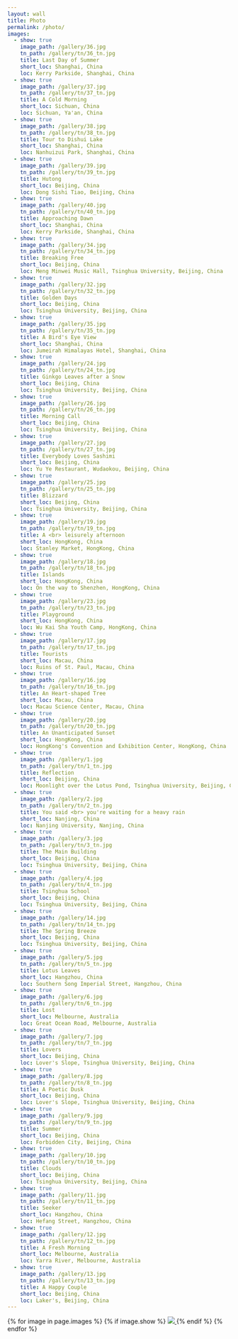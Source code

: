 ```yaml
---
layout: wall
title: Photo
permalink: /photo/
images:
  - show: true
    image_path: /gallery/36.jpg
    tn_path: /gallery/tn/36_tn.jpg
    title: Last Day of Summer
    short_loc: Shanghai, China
    loc: Kerry Parkside, Shanghai, China
  - show: true
    image_path: /gallery/37.jpg
    tn_path: /gallery/tn/37_tn.jpg
    title: A Cold Morning
    short_loc: Sichuan, China
    loc: Sichuan, Ya'an, China
  - show: true
    image_path: /gallery/38.jpg
    tn_path: /gallery/tn/38_tn.jpg
    title: Tour to Dishui Lake
    short_loc: Shanghai, China
    loc: Nanhuizui Park, Shanghai, China
  - show: true
    image_path: /gallery/39.jpg
    tn_path: /gallery/tn/39_tn.jpg
    title: Hutong
    short_loc: Beijing, China
    loc: Dong Sishi Tiao, Beijing, China
  - show: true
    image_path: /gallery/40.jpg
    tn_path: /gallery/tn/40_tn.jpg
    title: Approaching Dawn
    short_loc: Shanghai, China
    loc: Kerry Parkside, Shanghai, China
  - show: true
    image_path: /gallery/34.jpg
    tn_path: /gallery/tn/34_tn.jpg
    title: Breaking Free
    short_loc: Beijing, China
    loc: Meng Minwei Music Hall, Tsinghua University, Beijing, China
  - show: true
    image_path: /gallery/32.jpg
    tn_path: /gallery/tn/32_tn.jpg
    title: Golden Days 
    short_loc: Beijing, China
    loc: Tsinghua University, Beijing, China
  - show: true
    image_path: /gallery/35.jpg
    tn_path: /gallery/tn/35_tn.jpg
    title: A Bird's Eye View 
    short_loc: Shanghai, China
    loc: Jumeirah Himalayas Hotel, Shanghai, China
  - show: true
    image_path: /gallery/24.jpg
    tn_path: /gallery/tn/24_tn.jpg
    title: Ginkgo Leaves after a Snow 
    short_loc: Beijing, China
    loc: Tsinghua University, Beijing, China
  - show: true
    image_path: /gallery/26.jpg
    tn_path: /gallery/tn/26_tn.jpg
    title: Morning Call
    short_loc: Beijing, China
    loc: Tsinghua University, Beijing, China
  - show: true
    image_path: /gallery/27.jpg
    tn_path: /gallery/tn/27_tn.jpg
    title: Everybody Loves Sashimi
    short_loc: Beijing, China
    loc: Yu Ye Restaurant, Wudaokou, Beijing, China
  - show: true
    image_path: /gallery/25.jpg
    tn_path: /gallery/tn/25_tn.jpg
    title: Blizzard
    short_loc: Beijing, China
    loc: Tsinghua University, Beijing, China
  - show: true
    image_path: /gallery/19.jpg
    tn_path: /gallery/tn/19_tn.jpg
    title: A <br> leisurely afternoon
    short_loc: HongKong, China
    loc: Stanley Market, HongKong, China
  - show: true
    image_path: /gallery/18.jpg
    tn_path: /gallery/tn/18_tn.jpg
    title: Islands
    short_loc: HongKong, China
    loc: On the way to Shenzhen, HongKong, China
  - show: true
    image_path: /gallery/23.jpg
    tn_path: /gallery/tn/23_tn.jpg
    title: Playground
    short_loc: HongKong, China
    loc: Wu Kai Sha Youth Camp, HongKong, China
  - show: true
    image_path: /gallery/17.jpg
    tn_path: /gallery/tn/17_tn.jpg
    title: Tourists
    short_loc: Macau, China
    loc: Ruins of St. Paul, Macau, China
  - show: true
    image_path: /gallery/16.jpg
    tn_path: /gallery/tn/16_tn.jpg
    title: An Heart-shaped Tree
    short_loc: Macau, China
    loc: Macau Science Center, Macau, China
  - show: true
    image_path: /gallery/20.jpg
    tn_path: /gallery/tn/20_tn.jpg
    title: An Unanticipated Sunset
    short_loc: HongKong, China
    loc: HongKong's Convention and Exhibition Center, HongKong, China
  - show: true
    image_path: /gallery/1.jpg
    tn_path: /gallery/tn/1_tn.jpg
    title: Reflection
    short_loc: Beijing, China
    loc: Moonlight over the Lotus Pond, Tsinghua University, Beijing, China
  - show: true
    image_path: /gallery/2.jpg
    tn_path: /gallery/tn/2_tn.jpg
    title: You said <br> you're waiting for a heavy rain
    short_loc: Nanjing, China
    loc: Nanjing University, Nanjing, China
  - show: true
    image_path: /gallery/3.jpg
    tn_path: /gallery/tn/3_tn.jpg
    title: The Main Building
    short_loc: Beijing, China
    loc: Tsinghua University, Beijing, China
  - show: true
    image_path: /gallery/4.jpg
    tn_path: /gallery/tn/4_tn.jpg
    title: Tsinghua School
    short_loc: Beijing, China
    loc: Tsinghua University, Beijing, China
  - show: true
    image_path: /gallery/14.jpg
    tn_path: /gallery/tn/14_tn.jpg
    title: The Spring Breeze
    short_loc: Beijing, China
    loc: Tsinghua University, Beijing, China
  - show: true
    image_path: /gallery/5.jpg 
    tn_path: /gallery/tn/5_tn.jpg
    title: Lotus Leaves
    short_loc: Hangzhou, China
    loc: Southern Song Imperial Street, Hangzhou, China
  - show: true
    image_path: /gallery/6.jpg
    tn_path: /gallery/tn/6_tn.jpg
    title: Lost
    short_loc: Melbourne, Australia
    loc: Great Ocean Road, Melbourne, Australia
  - show: true
    image_path: /gallery/7.jpg
    tn_path: /gallery/tn/7_tn.jpg
    title: Lovers
    short_loc: Beijing, China
    loc: Lover's Slope, Tsinghua University, Beijing, China
  - show: true
    image_path: /gallery/8.jpg
    tn_path: /gallery/tn/8_tn.jpg
    title: A Poetic Dusk
    short_loc: Beijing, China
    loc: Lover's Slope, Tsinghua University, Beijing, China
  - show: true
    image_path: /gallery/9.jpg
    tn_path: /gallery/tn/9_tn.jpg
    title: Summer
    short_loc: Beijing, China
    loc: Forbidden City, Beijing, China
  - show: true
    image_path: /gallery/10.jpg
    tn_path: /gallery/tn/10_tn.jpg
    title: Clouds
    short_loc: Beijing, China
    loc: Tsinghua University, Beijing, China
  - show: true
    image_path: /gallery/11.jpg
    tn_path: /gallery/tn/11_tn.jpg
    title: Seeker
    short_loc: Hangzhou, China
    loc: Hefang Street, Hangzhou, China
  - show: true
    image_path: /gallery/12.jpg
    tn_path: /gallery/tn/12_tn.jpg
    title: A Fresh Morning
    short_loc: Melbourne, Australia
    loc: Yarra River, Melbourne, Australia
  - show: true
    image_path: /gallery/13.jpg
    tn_path: /gallery/tn/13_tn.jpg
    title: A Happy Couple
    short_loc: Beijing, China
    loc: Laker's, Beijing, China
---
```


<div class = "photo-gallery" id="animated-thumbnials">
	{% for image in page.images %}
		{% if image.show %}
			<!-- <div> -->
				   <a href="{{ image.image_path }}" data-sub-html="<h4>{{image.title}}<h4><p>{{image.loc}}</p>">
				      <img src="{{ image.tn_path }}"/>
				      <!-- <div class="overlay">
				            <h2>{{image.title}}</h2>
				            <p>{{image.short_loc}}</p>
				      </div> -->
				  </a>
			<!-- </div> -->
		{% endif %}
  	{% endfor %}
</div>

<script type="text/javascript">
    $(document).ready(function() {
        $("#lightgallery").lightGallery(); 
    });

    $('#animated-thumbnials').lightGallery({
	    thumbnail:true
	}); 
</script>